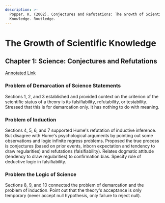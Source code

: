 ```yaml
---
description: >-
  Popper, K. (2002). Conjectures and Refutations: The Growth of Scientific
  Knowledge. Routledge.
---
```


# The Growth of Scientific Knowledge

## Chapter 1: Science: Conjectures and Refutations

[Annotated Link](https://drive.google.com/file/d/1lwLi85QZ7U3udAw\_J-gnaV7itiKw\_4pl/view?usp=sharing)

### Problem of Demarcation of Science Statements

Sections 1, 2, and 3 established and provided context on the criterion of the scientific status of a theory is its falsifiability, refutability, or testability. Stressed that this is for demarcation only. It has nothing to do with meaning.&#x20;

### Problem of Induction

Sections 4, 5, 6, and 7 supported Hume's refutation of inductive inference. But disagree with Hume's psychological arguments by pointing out some observations and logic infinite regress problems. Proposed the true process is conjectures (based on prior events, inborn expectation and tendency to draw regularities) and refutations (falsifiability). Relates dogmatic attitude (tendency to draw regularities) to confirmation bias. Specify role of deductive logic in falsifiability.&#x20;

### Problem the Logic of Science

Sections 8, 9, and 10 connected the problem of demarcation and the problem of induction. Point out that the theory's acceptance is only temporary (never accept null hypothesis, only failure to reject null).&#x20;

##

